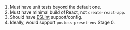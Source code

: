 1. Must have unit tests beyond the default one.
2. Must have minimal build of React, not `create-react-app`.
3. Should have [ESLint]([eslint]) support/config.
4. Ideally, would support `postcss-preset-env` Stage 0.
